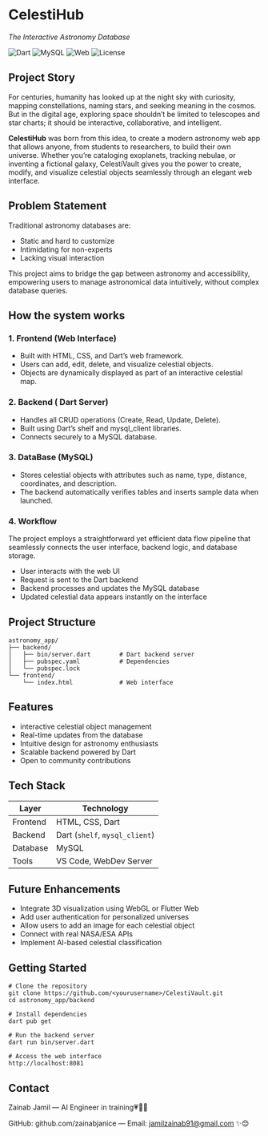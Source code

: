 # CelestiHub
*The Interactive Astronomy Database*

![Dart](https://img.shields.io/badge/Dart-2.13-blue)
![MySQL](https://img.shields.io/badge/MySQL-Database-orange)
![Web](https://img.shields.io/badge/Frontend-HTML%2FCSS-green)
![License](https://img.shields.io/badge/License-Apache2-yellow)

## Project Story 
For centuries, humanity has looked up at the night sky with curiosity,  mapping constellations, naming stars, and seeking meaning in the cosmos.
But in the digital age, exploring space shouldn’t be limited to telescopes and star charts; it should be interactive, collaborative, and intelligent.

**CelestiHub** was born from this idea, to create a modern astronomy web app that allows anyone, from students to researchers, to build their own universe.
Whether you’re cataloging exoplanets, tracking nebulae, or inventing a fictional galaxy, CelestiVault gives you the power to create, modify, and visualize celestial objects seamlessly through an elegant web interface.

## Problem Statement
Traditional astronomy databases are:

- Static and hard to customize
- Intimidating for non-experts
- Lacking visual interaction

This project aims to bridge the gap between astronomy and accessibility,  empowering users to manage astronomical data intuitively, without complex database queries.

## How the system works 
### 1. Frontend (Web Interface)
- Built with HTML, CSS, and Dart’s web framework.
- Users can add, edit, delete, and visualize celestial objects.
- Objects are dynamically displayed as part of an interactive celestial map.

### 2. Backend ( Dart Server)
- Handles all CRUD operations (Create, Read, Update, Delete).
- Built using Dart’s shelf and mysql_client libraries.
- Connects securely to a MySQL database.

### 3. DataBase (MySQL)
- Stores celestial objects with attributes such as name, type, distance, coordinates, and description.
- The backend automatically verifies tables and inserts sample data when launched.

### 4. Workflow

The project employs a straightforward yet efficient data flow pipeline that seamlessly connects the user interface, backend logic, and database storage.
- User interacts with the web UI
- Request is sent to the Dart backend
- Backend processes and updates the MySQL database
- Updated celestial data appears instantly on the interface

  
## Project Structure
```
astronomy_app/
├── backend/
│   ├── bin/server.dart        # Dart backend server
│   ├── pubspec.yaml           # Dependencies
│   └── pubspec.lock
└── frontend/
    └── index.html             # Web interface

```
## Features
- interactive celestial object management
- Real-time updates from the database
- Intuitive design for astronomy enthusiasts
- Scalable backend powered by Dart
- Open to community contributions

## Tech Stack
| Layer    | Technology                     |
| -------- | ------------------------------ |
| Frontend | HTML, CSS, Dart                |
| Backend  | Dart (`shelf`, `mysql_client`) |
| Database | MySQL                          |
| Tools    | VS Code, WebDev Server         |

## Future Enhancements
- Integrate 3D visualization using WebGL or Flutter Web
- Add user authentication for personalized universes
- Allow users to add an image for each celestial object
- Connect with real NASA/ESA APIs
- Implement AI-based celestial classification

## Getting Started
```
# Clone the repository
git clone https://github.com/<yourusername>/CelestiVault.git
cd astronomy_app/backend

# Install dependencies
dart pub get

# Run the backend server
dart run bin/server.dart

# Access the web interface
http://localhost:8081
```

## Contact

Zainab Jamil — AI Engineer in training💗👩‍💻

GitHub: github.com/zainabjanice — Email: jamilzainab91@gmail.com ✨😊



